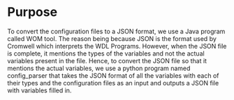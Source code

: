 # Purpose 

To convert the configuration files to a JSON format, we use a Java program called WOM tool. The reason being because JSON is the format used by Cromwell which interprets the WDL Programs.
However, when the JSON file is complete, it mentions the types of the variables and not the actual variables present in the file. Hence, to convert the JSON file so that it mentions the actual variables, we use a python program named config_parser that takes the JSON format of all the variables with each of their types and the configuration files as an input and outputs a JSON file with variables filled in.

